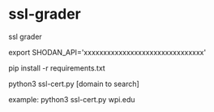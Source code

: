 # ssl-grader
ssl grader

export SHODAN_API='xxxxxxxxxxxxxxxxxxxxxxxxxxxxxxx'

pip install -r requirements.txt

python3 ssl-cert.py [domain to search]

example: python3 ssl-cert.py wpi.edu
